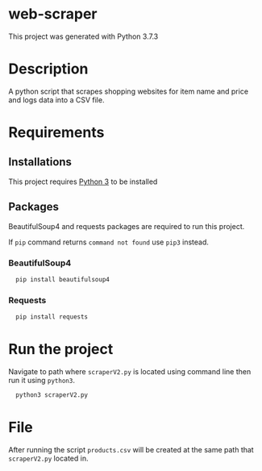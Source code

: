 # web-scraper
This project was generated with Python 3.7.3 

# Description
A python script that scrapes shopping websites for item name and price and logs data into a CSV file.

# Requirements

## Installations

This project requires [Python 3](https://www.python.org/downloads/) to be installed

## Packages

BeautifulSoup4 and requests packages are required to run this project.

If `pip` command returns `command not found` use `pip3` instead.

### BeautifulSoup4

```bash
  pip install beautifulsoup4
```

### Requests

```bash
  pip install requests
```

# Run the project

Navigate to path where `scraperV2.py` is located using command line then run it using `python3`.

```bash
  python3 scraperV2.py
```

# File

After running the script `products.csv` will be created at the same path that `scraperV2.py` located in.
